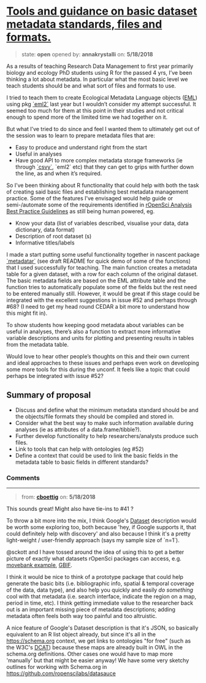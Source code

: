 # [Tools and guidance on basic dataset metadata standards, files and formats.](https://github.com/ropensci/unconf18/issues/72)

> state: **open** opened by: **annakrystalli** on: **5/18/2018**

As a results of teaching Research Data Management to first year primarily biology and ecology PhD students using R for the passed 4 yrs, I’ve been thinking a lot about metadata. In particular what the most basic level we teach students should be and what sort of files and formats to use. 

I tried to teach them to create Ecological Metadata Language objects ([EML](http://www.dcc.ac.uk/resources/metadata-standards/eml-ecological-metadata-language)) using pkg [&#x60;eml2&#x60;](https://github.com/cboettig/eml2) last year but I wouldn’t consider my attempt successful. It seemed too much for them at this point in their studies and not critical enough to spend more of the limited time we had together on it.

But what I’ve tried to do since and feel I wanted them to ultimately get out of the session was to learn to prepare metadata files that are:
- Easy to produce and understand right from the start
- Useful in analyses
- Have good API to more complex metadata storage frameworks (ie through [&#x60;csvy&#x60;](https://github.com/leeper/csvy), &#x60;eml2&#x60; etc) that they can get to grips with further down the line, as and when it’s required.

So I’ve been thinking about R functionality that could help with both the task of creating said basic files and establishing best metadata management practice. Some of the features I’ve envisaged would help guide or semi-/automate some of the requirements identified in [rOpenSci Analysis Best Practice Guidelines](https://docs.google.com/document/d/1OYcWJUk-MiM2C1TIHB1Rn6rXoF5fHwRX-7_C12Blx8g/edit#heading&#x3D;h.dyoxrtoo15mm) as still being human powered, eg.  
- Know your data (list of variables described, visualise your data, data dictionary, data format)
- Description of root dataset (s) 
- Informative titles/labels 

I made a start putting some useful functionality together in nascent package [&#x60;metadatar&#x60;](https://github.com/annakrystalli/metadatar) (see draft README for quick demo of some of the functions) that I used successfully for teaching.  The main function creates a metadata table for a given dataset, with a row for each column of the original dataset.  The basic metadata fields are based on the EML attribute table and the function tries to automatically populate some of the fields but the rest need to be entered manually still. However, it would be great if this stage could be integrated with the excellent suggestions in issue #52 and perhaps through #68? (I need to get my head round CEDAR a bit more to understand how this might fit in).

To show students how keeping good metadata about variables can be useful in analyses, there’s also a function to extract more informative variable descriptions and units for plotting and presenting results in tables from the metadata table.

Would love to hear other people’s thoughts on this and their own current and ideal approaches to these issues and perhaps even work on developing some more tools for this during the unconf. It feels like a topic that could perhaps be integrated with issue #52?

## Summary of proposal

- Discuss and define what the minimum metadata standard should be and the objects/file formats they should be compiled and stored in.
- Consider what the best way to make such information available during analyses (ie as attributes of a data.frame/tibble?).
- Further develop functionality to help researchers/analysts produce such files.
- Link to tools that can help with ontologies (eg #52)
- Define a context that could be used to link the basic fields in the metadata table to  basic fields in different standards? 


### Comments

---
> from: [**cboettig**](https://github.com/ropensci/unconf18/issues/72#issuecomment-390262795) on: **5/18/2018**

This sounds great!  Might also have tie-ins to #41 ?

To throw a bit more into the mix, I think Google&#x27;s [Dataset](https://developers.google.com/search/docs/data-types/dataset) description would be worth some exploring too, both because &#x27;hey, if Google supports it, that could definitely help with discovery&#x27; and also because I think it&#x27;s a pretty light-weight / user-friendly approach (says my sample size of &#x60;n&#x3D;1&#x60;).  

@sckott and I have tossed around the idea of using this to get a better picture of exactly what datasets rOpenSci packages can access, e.g. [movebank example](https://search.google.com/structured-data/testing-tool/u/0/#url&#x3D;https%3A%2F%2Fgithub.com%2Fcboettig%2Fmovebank%2Fraw%2Fmaster%2Finst%2Fextdata%2Fdatasauce.json), [GBIF](https://search.google.com/structured-data/testing-tool/u/0/#url&#x3D;https%3A%2F%2Fraw.githubusercontent.com%2Fropensci%2Frgbif%2Fmaster%2Finst%2Fextdata%2Fdata.json).  

I think it would be nice to think of a prototype package that could help generate the basic bits (i.e. bibliographic info, spatial &amp; temporal coverage of the data, data type), and also help you quickly and easily *do something* cool with that metadata (i.e. search interface, indicate the region on a map, period in time, etc).  I think getting immediate value to the researcher back out is an important missing piece of metadata descriptions; adding metadata often feels both way too painful and too altruistic.  

A nice feature of Google&#x27;s Dataset description is that it&#x27;s JSON, so basically equivalent to an R list object already, but since it&#x27;s all in the https://schema.org context, we get links to ontologies &quot;for free&quot; (such as the W3C&#x27;s [DCAT](https://www.w3.org/TR/vocab-dcat/)) because these maps are already built in OWL in the schema.org definitions.  Other cases one would have to map more &#x27;manually&#x27; but that might be easier anyway!  We have some very sketchy outlines for working with Schema.org in https://github.com/ropenscilabs/datasauce
